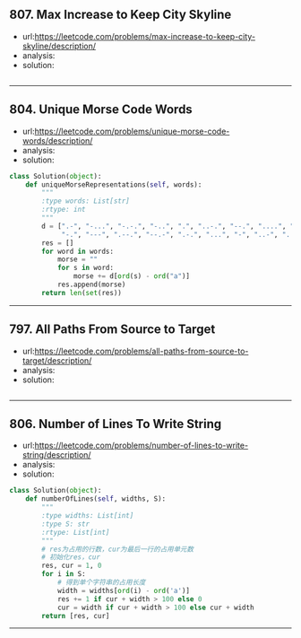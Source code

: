 ## 807. Max Increase to Keep City Skyline

 - url:https://leetcode.com/problems/max-increase-to-keep-city-skyline/description/
 - analysis:
 - solution:

```python

```
-----------------
## 804. Unique Morse Code Words

 - url:https://leetcode.com/problems/unique-morse-code-words/description/
 - analysis:
 - solution:

```python
class Solution(object):
    def uniqueMorseRepresentations(self, words):
        """
        :type words: List[str]
        :rtype: int
        """
        d = [".-", "-...", "-.-.", "-..", ".", "..-.", "--.", "....", "..", ".---", "-.-", ".-..", "--",
             "-.", "---", ".--.", "--.-", ".-.", "...", "-", "..-", "...-", ".--", "-..-", "-.--", "--.."]
        res = []
        for word in words:
            morse = ""
            for s in word:
                morse += d[ord(s) - ord("a")]
            res.append(morse)
        return len(set(res))
```
-----------
## 797. All Paths From Source to Target

 - url:https://leetcode.com/problems/all-paths-from-source-to-target/description/
 - analysis:
 - solution:


```python

```
----------
## 806. Number of Lines To Write String

 - url:https://leetcode.com/problems/number-of-lines-to-write-string/description/
 - analysis:
 - solution:

```python
class Solution(object):
    def numberOfLines(self, widths, S):
        """
        :type widths: List[int]
        :type S: str
        :rtype: List[int]
        """
        # res为占用的行数，cur为最后一行的占用单元数
        # 初始化res，cur
        res, cur = 1, 0
        for i in S:
            # 得到单个字符串的占用长度
            width = widths[ord(i) - ord('a')]
            res += 1 if cur + width > 100 else 0
            cur = width if cur + width > 100 else cur + width
        return [res, cur]
```
------
##
